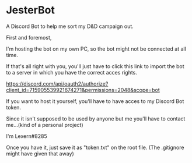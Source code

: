 # JesterBot
A Discord Bot to help me sort my D&amp;D campaign out.

First and foremost,

I'm hosting the bot on my own PC, so the bot might not be connected at all time.

If that's all right with you, you'll just have to click this link to import the bot to a server in which you
have the correct acces rights.

https://discord.com/api/oauth2/authorize?client_id=715905539921674271&permissions=2048&scope=bot

If you want to host it yourself, you'll have to have acces to my Discord Bot token.

Since it isn't supposed to be used by anyone but me you'll have to contact me...(kind of a personal project)

I'm Lexern#8285

Once you have it, just save it as "token.txt" on the root file. (The .gitignore might have given that away)